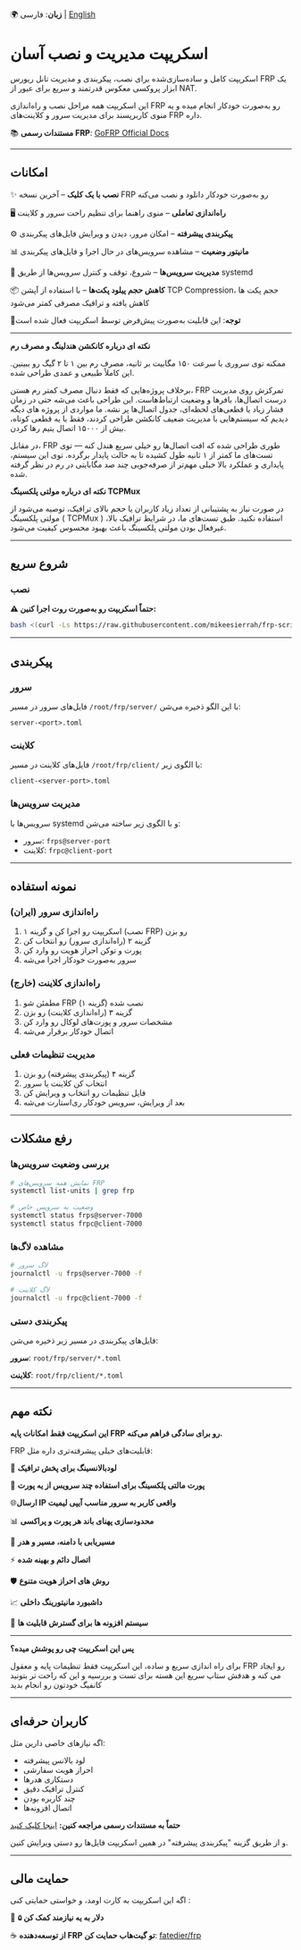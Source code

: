 🌍 **زبان**: فارسی | [English](README-en.md)



# اسکریپت مدیریت و نصب آسان 

اسکریپت کامل و ساده‌سازی‌شده برای نصب، پیکربندی و مدیریت تانل ریورس FRP  یک ابزار پروکسی معکوس قدرتمند و سریع برای عبور از NAT.

این اسکریپت همه مراحل نصب و راه‌اندازی FRP رو به‌صورت خودکار انجام میده و یه منوی کاربرپسند برای مدیریت سرور و کلاینت‌های FRP داره.



📚 **مستندات رسمی FRP**: [GoFRP Official Docs](https://gofrp.org/docs/)

---

## امکانات

✨ **نصب با یک کلیک** – آخرین نسخه FRP رو به‌صورت خودکار دانلود و نصب می‌کنه

🖥️ **راه‌اندازی تعاملی** – منوی راهنما برای تنظیم راحت سرور و کلاینت

⚙️ **پیکربندی پیشرفته** – امکان مرور، دیدن و ویرایش فایل‌های پیکربندی

📊 **مانیتور وضعیت** – مشاهده سرویس‌های در حال اجرا و فایل‌های پیکربندی

🔧 **مدیریت سرویس‌ها** – شروع، توقف و کنترل سرویس‌ها از طریق systemd

📦 **کاهش حجم پیلود پکت‌ها** – با استفاده از آپشن TCP Compression، حجم پکت ها کاهش یافته و ترافیک مصرفی کمتر می‌شود 

🔹**توجه**: این قابلیت به‌صورت پیش‌فرض توسط اسکریپت فعال شده است

---

**نکته ای درباره کانکشن هندلینگ و مصرف رم**

ممکنه توی سروری با سرعت ۱۵۰ مگابیت بر ثانیه، مصرف رم بین ۱ تا ۲ گیگ رو ببینین. این کاملاً طبیعی و عمدی طراحی شده.

برخلاف پروژه‌هایی که فقط دنبال مصرف کمتر رم هستن، FRP تمرکزش روی مدیریت درست اتصال‌ها، بافرها و وضعیت ارتباط‌هاست. این طراحی باعث می‌شه حتی در زمان فشار زیاد یا قطعی‌های لحظه‌ای، جدول اتصال‌ها پر نشه. ما مواردی از پروژه های دیگه دیدیم که سیستم‌هایی با مدیریت ضعیف کانکشن طراحی کردند، فقط با یه قطعی کوتاه، بیش از ۱۵۰۰۰ اتصال یتیم رها کردن.

در مقابل، FRP طوری طراحی شده که افت اتصال‌ها رو خیلی سریع هندل کنه — توی تست‌های ما کمتر از ۱ ثانیه طول کشیده تا به حالت پایدار برگرده. توی این سیستم، پایداری و عملکرد بالا خیلی مهم‌تر از صرفه‌جویی چند صد مگابایتی در رم در نظر گرفته شده. 

**نکته ای درباره مولتی پلکسینگ TCPMux**

در صورت نیاز به پشتیبانی از تعداد زیاد کاربران یا حجم بالای ترافیک، توصیه می‌شود از مولتی پلکسینگ ( TCPMux ) استفاده نکنید. طبق تست‌های ما، در شرایط ترافیک بالا، غیرفعال بودن مولتی پلکسینگ باعث بهبود محسوس کیفیت می‌شود.

---

## شروع سریع

### نصب

**⚠️ حتماً اسکریپت رو به‌صورت روت اجرا کنین:**

```bash
bash <(curl -Ls https://raw.githubusercontent.com/mikeesierrah/frp-script/main/frp-setup.sh)
```

---

## پیکربندی

### سرور

فایل‌های سرور در مسیر `/root/frp/server/` با این الگو ذخیره می‌شن:

```
server-<port>.toml
```

### کلاینت

فایل‌های کلاینت در مسیر `/root/frp/client/` با الگوی زیر:

```
client-<server-port>.toml
```

### مدیریت سرویس‌ها

سرویس‌ها با systemd و با الگوی زیر ساخته می‌شن:

* سرور: `frps@server-port`
* کلاینت: `frpc@client-port`

---

## نمونه استفاده

### (ایران) راه‌اندازی سرور

1. اسکریپت رو اجرا کن و گزینه ۱ (نصب FRP) رو بزن
2. گزینه ۲ (راه‌اندازی سرور) رو انتخاب کن
3. پورت و توکن احراز هویت رو وارد کن
4. سرور به‌صورت خودکار اجرا می‌شه

### (خارج) راه‌اندازی کلاینت

1. مطمئن شو FRP نصب شده (گزینه ۱)
2. گزینه ۳ (راه‌اندازی کلاینت) رو بزن
3. مشخصات سرور و پورت‌های لوکال رو وارد کن
4. اتصال خودکار برقرار می‌شه

### مدیریت تنظیمات فعلی

1. گزینه ۴ (پیکربندی پیشرفته) رو بزن
2. انتخاب کن کلاینت یا سرور
3. فایل تنظیمات رو انتخاب و ویرایش کن
4. بعد از ویرایش، سرویس خودکار ری‌استارت می‌شه

---

## رفع مشکلات

### بررسی وضعیت سرویس‌ها

```bash
# نمایش همه سرویس‌های FRP
systemctl list-units | grep frp

# وضعیت یه سرویس خاص
systemctl status frps@server-7000
systemctl status frpc@client-7000
```

### مشاهده لاگ‌ها

```bash
# لاگ سرور
journalctl -u frps@server-7000 -f

# لاگ کلاینت
journalctl -u frpc@client-7000 -f
```

### پیکربندی دستی

فایل‌های پیکربندی در مسیر زیر ذخیره می‌شن:

 **سرور**: `root/frp/server/*.toml`

 **کلاینت**: `root/frp/client/*.toml`

---

## نکته مهم

**این اسکریپت فقط امکانات پایه FRP رو برای سادگی فراهم می‌کنه.**

FRP قابلیت‌های خیلی پیشرفته‌تری داره مثل:

🔄 **لودبالانسینگ برای پخش ترافیک**

🔀 **پورت مالتی پلکسینگ برای استفاده چند سرویس از یه پورت**

🌐**ارسال IP واقعی کاربر به سرور مناسب آیپی لیمیت**

📊 **محدودسازی پهنای باند هر پورت و پراکسی**

🎯 **مسیریابی با دامنه، مسیر و هدر**

⚡ **اتصال دائم و بهینه شده**

🛡️ **روش های احراز هویت متنوع**

📈 **داشبورد مانیتورینگ داخلی**

🔧 **سیستم افزونه ها برای گسترش قابلیت ها**

---

**پس این اسکریپت چی رو پوشش میده؟**

برای راه اندازی سریع و ساده، این اسکریپت فقط تنظیمات پایه و معقول FRP رو ایجاد می کنه و هدفش ستاپ سریع این هسته برای تست و بررسیه و این که راحت تر بتونید کانفیگ خودتون رو انجام بدید

---

## کاربران حرفه‌ای

اگه نیازهای خاصی دارین مثل:

* لود بالانس پیشرفته
* احراز هویت سفارشی
* دستکاری هدرها
* کنترل ترافیک دقیق
* چند کاربره بودن
* اتصال افزونه‌ها

**حتماً به مستندات رسمی مراجعه کنین:**
[اینجا کلیک کنید](https://gofrp.org/en/docs/)

و از طریق گزینه "پیکربندی پیشرفته" در همین اسکریپت فایل‌ها رو دستی ویرایش کنین.

---

## حمایت مالی

اگه این اسکریپت به کارت اومد، و خواستی حمایتی کنی : 

 💝 **۵ دلار به یه نیازمند کمک کن**
 
 ☕ **از توسعه‌دهنده FRP تو گیت‌هاب حمایت کن**: [fatedier/frp](https://github.com/fatedier/frp)

